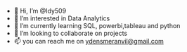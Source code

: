 - 👋 Hi, I’m @Idy509
- 👀 I’m interested in Data Analytics
- 🌱 I’m currently learning SQL, powerbi,tableau and python
- 💞️ I’m looking to collaborate on projects
- 📫 you can reach me on ydensmeranvil@gmail.com

<!---
Idy509/Idy509 is a ✨ special ✨ repository because its `README.md` (this file) appears on your GitHub profile.
You can click the Preview link to take a look at your changes.
--->
